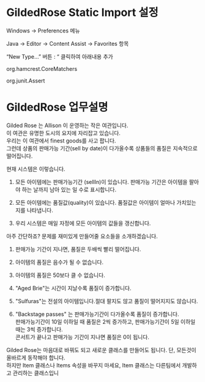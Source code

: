 # GildedRose Static Import 설정
Windows -> Preferences 메뉴

Java -> Editor -> Content Assist -> Favorites 항목

“New Type…” 버튼 : “ 클릭하여 아래내용 추가


org.hamcrest.CoreMatchers

org.junit.Assert


# GildedRose 업무설명

Gilded Rose 는  Allison 이 운영하는 작은 여관입니다.  
이 여관은 유명한 도시의 요지에 자리잡고 있습니다.  
우리는 이 여관에서 finest goods를 사고 팝니다.  
그런데 상품의 판매가능 기간(sell by date)이 다가올수록 상품들의 품질은 지속적으로 떨어집니다.  

현재 시스템은 이렇습니다.  
1. 모든 아이템에는 판매가능기간 (sellIn)이 있습니다. 
판매가능 기간은 아이템을 팔아야 하는 날까지 남아 있는 일 수로 표시합니다.  

2. 모든 아이템에는 품질값(quality)이 있습니다. 품질값은 아이템이 얼마나 가치있는지를 나타냅니다.  

3. 우리 시스템은 매일 자정에 모든 아이템의 값들을 갱신합니다.  

아주 간단하죠? 문제를 재미있게 만들어줄 요소들을 소개하겠습니다.  
1. 판매가능 기간이 지나면, 품질은 두배씩 빨리 떨어집니다.  

2. 아이템의 품질은 음수가 될 수 없습니다.  

3. 아이템의 품질은 50보다 클 수 없습니다.    

4. "Aged Brie"는 시간이 지날수록 품질이 증가합니다.  

5. "Sulfuras"는 전설의 아이템입니다.절대 팔지도 않고 품질이 떨어지지도 않습니다.  

6. "Backstage passes" 는 판매가능기간이 다가올수록 품질이 증가합니다.   
판매가능기간이 10일 이하일 때 품질은 2씩 증가하고, 판매가능기간이 5일 이하일때는 3씩 증가합니다.   
콘서트가 끝나고 판매가능 기간이 지나면 품질은 0이 됩니다.  

Gilded Rose는 마음대로 바꿔도 되고 새로운 클래스를 만들어도 됩니다. 단, 모든것이 올바르게 동작해야 합니다.  
하지만 Item 클래스나 Items 속성을 바꾸지 마세요, Item 클래스는 다른팀에서 개발하고 관리하는 클래스입니
 
